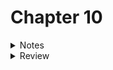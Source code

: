 # Chapter 10

<details>
<summary>Notes</summary>

# Notes

# Counting
## Couting like Human
- we have 10 fingers, we count and do match using base ten numbering system
- base ten: group everything  in tens

## Counting like a computer
- computer only has "two finger" 
- computer use base two,count in binary

## Conversions between binary and decimal
- binary -> decimal
```
1   0   0   1   0   1   0   1
= 1*128 + 0 * 64 + 0 * 32 + 1 * 16 + 0*8 +1*4 + 0*2 + 1*1 = 149

1100101
= 1*2^6 + 1*2^5 + 0*2^4 + 0*2^3 + 1*2^2 + 0*2^1 + 1*2^0
```

- decimal -> binary
```
17
    17/2 = 8 remaning 1 
    8/2  = 4 remaning 0 
    4/2  = 2 remaning 0 
    2/2  = 1 remaning 0 
    1/2  = 0 remaning 1 
    => 10001
   
261
    261/2 = 130 R=1
    130/2 = 65  R=0
    65/2  = 32  R=1
    32/2  = 16  R=0
    16/2  = 8   R=0
    8/2   = 4   R=0
    4/2   = 2   R=0
    2/2   = 1   R=0
    1/2   = 0   R=1
    => 100000101
    = 1*2^8 + 1*2^2 + 1*2^0 = 261
```
-  each digit in a binary number is called a `bit`, stands for binary digit
- computer diveup their memory into storage locaitons called bytes
- each storage location on an x86 processor (and most others) is 8 bits long.
- a byte can hold any number between 0 and 255 because the largest number can fit into 8 bits is 255:
```
11111111
= 2^7 + 2^6 + 2^5 ... + 2^0 = 255

00000000
= 0
```

- The way to convert faster: (The easy way to convert decimal numbers to binary)[https://www.youtube.com/watch?v=XdZqk8BXPwg]

## Truth, falsehood, and binary numbers
- AND: 
    - take 2 bits and return 1 bit.
    - return a 1 only if both bits are 1, and 0 otherwise
    - 1 AND 1 = 1, 1 AND 0 = 0, 0 AND 0 = 0
 
 ```
    10100010    AND
    10001000
    --------
    10000000
 ```
 
- OR: 
    - take 2 bits and return 1 bit. 
    - return 1 if either of the orignal bits is 1
    - 1 OR 1 = 1, 1 OR 0 = 1, 0 OR 0 = 0
     ```
     10100010    OR
     10001000
     --------
     10101010
     ```
     
- NOT 
    - takes one bit and return it's opposite
     ```
     10100010    NOT
     --------
     01011101
     ```
     
- XOR: 
    - like OR, except it reuturns 0 if both bits are 1
    - XOR a number with itself, result is 0 
    - 1 XOR 1 = 0, 1 XOR 0 = 1, 0 XOR 0 = 0
     ```
     10100010    XOR
     10001000
     --------
     00101010
        
        
     10100010    XOR
     10100010    
     --------
     00000000
     ```

- These operations are useful for two reasons:
    - the computer can do them extremely fast  
    - you can use them to compare many truth values at the same time
- AND, OR, NOT, XOR are called boolean operators
- two binary aren't boolean operators: shift, rotate
- shifts and roates each do what their name implies, and can do so to the right or the left
- left shift moves each digit of a binary number one space to the left, puts a
  zero in the ones spot and chops off the furthest digit to the left
- A left roate does the same thing, but takes the furthest digit to the left and puts it in the ones spot
 
```
<----
shift left          10010111 = 00101110

<----
rotate left         10010111 = 00101111
---->

```
- masking is the process eliminating everything you don't want
- when a number represent a set of options for a function or system call, the
  individual true/false elements are called flags
- use OR to combine flags together
- many functions and system calls use flags for options, as it allows a single
  word to hold up to 32 possible options if each option represented by a single
  bit

## The program status register
- program status regsiter: 
    - contain information about the state or the processor
    - holds a lot of information about what happens in a computation
    - has a flag called the carry flag
     
- when do compare(cmpl) instruction, the result is stored in this register
- the conditional jump instruction use these result to tell whether or not they should jump

## other numbering systems
### Floating-point numbers
- the way computer handles decimals is by storing them at a fixed precision(number of significant bits). 
- A computer stores decimal numbers in tow parts 
    - exponent: what magnitude the number is 
    - mantissa: contains the actual digits that will be used  
 
    12345.2 is stored as 1.23452 * 10^4
    the mantissa is 1.23451 and the exponent is 4

### Negative numbers
- `two's complement representation`:
    1. Perform a NOT operation on the number 
    2. Add one to the resulting number
    
```
negative of 00000001:

00000001 NOT
11111110 ADD 1
=> 11111111 

```
- when increase size of signed quantity of two's complement representation, you have to perform `sign extension`
- `sign extension`: 
    - pad the left-hand side of the quantity with whatever digit is in the sign digit 
    - extend a negative number by 4 digits, we should fill the new digits with 1
     
### Octal and hexadecimal numbers
#### Octal
- octal is a representation  that only uses the numbers 0 through 7
- octal number 10 is 8(1 group of 8), octal 121 is 81 (1*8^2 + 2 * 8 + 1)
- Permissions in LINUX are done using octal. This because Linux permissions are
  based on the ability to read, write and execute
- The first bit is read, second is write, third is execute permission
- 0(000) gives no permission, 6(110) gives read and write permission, 5(101) gives read and exeecute permissions
- each digit represent 3 bits (8)

#### Hexadecimal 
- use the numbers 1-15 for each digit. However, since 1--15 don't have their
  own numbers, hex use the letters a through f to represent them.
- each digit represent 4 bits (16)
- f means what all bits are set

### Converting numbers for display
- add '0' to number to convert this number to ascii code: '0' + 9 = '9'


</details>

<details>
<summary>Review</summary>

# Review
## Know the concepts
### 1. Convert decimal number 5294 to binary

    5294 / 2 = 2647 R=0
    2647 / 2 = 1323 R=1
    1323 / 2 = 661  R=1
    661  / 2 = 330  R=1
    330  / 2 = 165  R=0
    165  / 2 = 82   R=1
    82   / 2 = 41   R=0
    41   / 2 = 20   R=1
    20   / 2 = 10   R=0
    10   / 2 = 5    R=0
    5    / 2 = 2    R=1
    2    / 2 = 1    R=0
    1    / 2 = 0    R=1

    => 0001 0100 1010 1110

### 2. What number does 0x0234aeff represent? Specify in binary, octal, and decimal.
- this number is hexadecimal numbers(base 16)
``` 
    0x 0234aeff

    decimal: base 10
        = 0*16^7 ++ 2*16^6 + 3*16^5 + 4*16^4 + a*16^3 + e*16^2 + f*16^1 + f*16^0 
        = 0*16^7 + 2*16^6 + 3*16^5 + 4*16^4 + 10*16^3 + 14*16^2 + 15*16^1 + 15*16^0 
        = 37007103 
        
    binary: base 2
        =    0    2    3    4    a      e    f     f  
        =    0    2    3    4    10    14    15    15 
        = 0000 0010 0011 0100  1010  1110  1111  1111 
        
    octal: base 8
        = 0000 0010 0011 0100  1010  1110  1111  1111 
        = 00000010001101001010111011111111 
        = 00 000 010 001 101 001 010 111 011 111 111 
        =  0   0   2   1   5   1   2   7   3   7   7
``` 

### 3. Add the binary numbers 10111001 and 101011
```
      10111001
    + 00101011
      --------
      11100100
```

### 4. Multiply the binary numbers 1100 1010110
```
    1010110
    x  1100
    -------
    0000000
   0000000
  1010110
 1010110
------------ 
10000001000
```

### 5. convert the result of the previous two problems into decimal
```
    11100100
    = 2^7 + 2^6 + 2^5 + 2^2 
    = 228

    10000000100
    = 2^10 + 2^3
    = 1032
```
### 6. Descride how AND, OR, NOT and XOR work.
- AND returns true only if both inputs are true:
```
    & 0 1
    ------
    0 0 0
    1 0 1
```
- OR returns true if either or both inputs are true:
```
    | 0 1
    -----
    0 0 0
    1 0 1
```
- NOT returns true if the input is false or false if the input is
  true:
```
    ~ 0 1
    -----
      1 0
```
- XOR returns true if either one input or the other is true, but not
  both:
```
    ^ 0 1
    -----
    0 0 1
    1 1 0
```

### 7. What is masking for?
- masking is for eliminating everything we don't want
- it is accomplished by doing an and with a number that has the bits we are interested set to 1.
- e.g: to determine if the second bit is set in the number 1010:
```
    1010 >> 1 = 0101
 
    0101
  & 0001
    ----
    0001
```

the result here can be compared to 1 to determine if the second bit was set to
1 or 0  

### 8. What number would you use for the flags for the open system call if you wanted to open file for writing, and create the file if it doesn't exist?
- the flags to use are O_WRONLY | O_CREAT
```
    0000 0001
  | 0100 0000
  ------------
    0100 0001
  = 65 = 0101 = 0x41
```

### 9. How would you represent -55 in a thirty-two bit register?
```
    55: 
    convert with the faster way:
    1  3 6 13 27 55
    1  1 0  1  1  1
    
    in thirty-two bit:
    55 = 0000 0000 0000 0000 0000 0000 0011 0111
    
    -55:
    ~ 0000 0000 0000 0000 0000 0000 0011 0111
    ------------------------------------------
      1111 1111 1111 1111 1111 1111 1100 1000 
    + 0000 0000 0000 0000 0000 0000 0000 0001 
    ------------------------------------------
      1111 1111 1111 1111 1111 1111 1100 1001
```

### 10. Sign-extend the previous quantity into a 64-bit register 
	1111 1111 1111 1111 1111 1111 1111 1111 1111 1111 1111 1111 1111 1111 1100 1001
    
### 11. Describe the difference between little-endian and big-endian storage of words in memory
    - Big-endian is the intuitive approach: it stores words in memory with
	  the most significant byte  on the left and the least significant
	  byte on the right, just like we are used to seeing. For example, the
	  4-byte word 0x0234aeff (assuming 8-bit bytes) would be stored as
	  follows (remember 2 hex numbers make an 8-bit byte):
		address/index:	 0  1  2  3
		value:		     02 34 ae ff
	- Little-endian is very unintuitive, but it is more convenient from a
	  hardware perspective, and it has different performance
	  characteristics. It simple reverses the order of the bytes, so that
	  the 4-byte word above would be stored in memory as:
		address/index:	 0  1  2  3
		value:		     ff ae 34 02
	  Note that it's note the individual _bits_ that are stored in reverse
	  order, it's the _bytes_!
     
## Use the concepts
### 1. Modify the integer2string code to return results in octal:
   you only need to change base number to 8: integer-to-string-octal.s
### 2. Modify the integer2string code so that the conversion base is a parameter rather than hardcoded: 
    integer-to-string-parameter.s
## Going further
### 1. Modify the integer2string code so that the conversion base can be greater than 10(this requires you to use letters for numbers past 9) 
integer-to-string-plus.s

### 2. Create function that does the reverse of integer2string called number2integer...
number2integer.s
number2integer-test.s

### 3. Write program that stores likes and dislike into a single machine word, and then compares two sets of likes and displikes for commonalitites. 

### 4. Write a program that reads a string of characters from STDIN and converts them to a number
std-number.s

</details>
